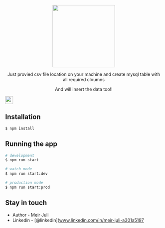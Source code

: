 <p align="center">
  <img src="https://www.teamdesk.net/blog/wp-content/uploads/2022/02/csv-td.png" width="200" />
</p>


  <p align="center">Just provied csv file location on your machine and create mysql table with all required cloumns  </p>
  <p align="center" style={color:'red'}> And will insert the data too!!</p>
  <a href="https://www.linkedin.com/in/meir-juli-a301a5197" target="_blank"><img src="https://cdn2.iconfinder.com/data/icons/social-media-2285/512/1_Linkedin_unofficial_colored_svg-512.png" width=25 height=25 /></a>

## Installation

```bash
$ npm install
```

## Running the app

```bash
# development
$ npm run start

# watch mode
$ npm run start:dev

# production mode
$ npm run start:prod
```

## Stay in touch

- Author - Meir Juli
- Linkedin - [@linkedin](www.linkedin.com/in/meir-juli-a301a5197
